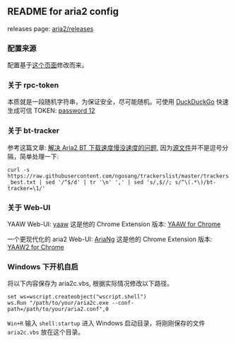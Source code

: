 
## README for aria2 config

releases page: [aria2/releases](https://github.com/aria2/aria2/releases)

### 配置来源

配置基于[这个页面](http://aria2c.com/usage.html)修改而来。

### 关于 rpc-token

本质就是一段随机字符串，为保证安全，尽可能随机。可使用 [DuckDuckGo](https://duckduckgo.com) 快速生成可信 TOKEN: [password 12](https://duckduckgo.com/?q=password+12&ia=answer)

### 关于 bt-tracker

参考这篇文章: [解决 Aria2 BT 下载速度慢没速度的问题](http://www.senra.me/solutions-to-aria2-bt-metalink-download-slowly/), 因为[源文件](https://raw.githubusercontent.com/ngosang/trackerslist/master/trackers_best.txt)并不是逗号分隔，简单处理一下:

`curl -s https://raw.githubusercontent.com/ngosang/trackerslist/master/trackers_best.txt | sed '/^$/d' | tr '\n' ',' | sed 's/,$//; s/^\(.*\)/bt-tracker=\1/'`

### 关于 Web-UI

YAAW Web-UI: [yaaw](https://github.com/binux/yaaw)
这是他的 Chrome Extension 版本: [YAAW for Chrome](https://chrome.google.com/webstore/detail/yaaw-for-chrome/dennnbdlpgjgbcjfgaohdahloollfgoc)

一个更现代化的 aria2 Web-UI: [AriaNg](https://github.com/mayswind/AriaNg)
这是他的 Chrome Extension 版本: [YAAW2 for Chrome](https://chrome.google.com/webstore/detail/yaaw2-for-chrome/mpkodccbngfoacfalldjimigbofkhgjn)

### Windows 下开机自启

将以下内容保存为 aria2c.vbs, 根据实际情况修改以下路径。

```
set ws=wscript.createobject("wscript.shell")
ws.Run "/path/to/your/aria2c.exe --conf-path=/path/to/your/aria2.conf",0
```

`Win+R` 输入 `shell:startup` 进入 Windows 启动目录，将刚刚保存的文件 `aria2c.vbs` 放在这个目录。
